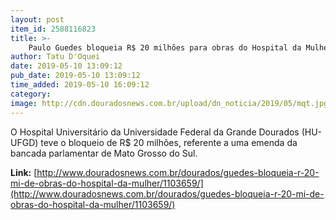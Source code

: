 ```yaml
---
layout: post
item_id: 2588116823
title: >-
    Paulo Guedes bloqueia R$ 20 milhões para obras do Hospital da Mulher e da Criança em Dourados
author: Tatu D'Oquei
date: 2019-05-10 13:09:12
pub_date: 2019-05-10 13:09:12
time_added: 2019-05-10 16:09:12
category: 
image: http://cdn.douradosnews.com.br/upload/dn_noticia/2019/05/mqt.jpg
---
```


O Hospital Universitário da Universidade Federal da Grande Dourados (HU-UFGD) teve o bloqueio de R$ 20 milhões, referente a uma emenda da bancada parlamentar de Mato Grosso do Sul.

**Link:** [http://www.douradosnews.com.br/dourados/guedes-bloqueia-r-20-mi-de-obras-do-hospital-da-mulher/1103659/](http://www.douradosnews.com.br/dourados/guedes-bloqueia-r-20-mi-de-obras-do-hospital-da-mulher/1103659/)

